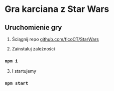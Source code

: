 # Gra karciana z Star Wars

## Uruchomienie gry

1. Ściągnij repo [github.com/ficoCT/StarWars](https://github.com/ficoCT/StarWars)

2. Zainstaluj zależności 
### `npm i`

3. I startujemy 
### `npm start`




